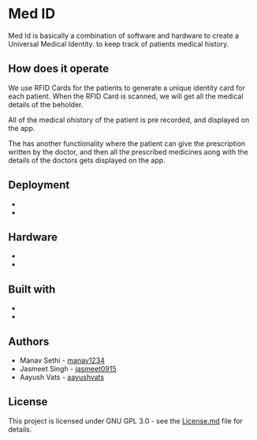 # Med ID

Med Id is basically a combination of software and hardware to create a Universal Medical Identity. to keep track of patients medical history.

## How does it operate

We use RFID Cards for the patients to generate a unique identity card for each patient. When the RFID Card is scanned, we will get all the medical details of the beholder.

All of the medical ohistory of the patient is pre recorded, and displayed on the app.

The has another functionality where the patient can give the prescription written by the doctor, and then all the prescribed medicines aong with the details of the doctors gets displayed on the app.

## Deployment

* 
*

## Hardware

*
*

## Built with

*
*

## Authors

* Manav Sethi - [manav1234](github.com/manav1234)
* Jasmeet Singh - [jasmeet0915](github.com/jasmeet0915)
* Aayush Vats - [aayushvats](github.com/aayushvats)

## License

This project is licensed under GNU GPL 3.0 - see the [License.md](License.md) file for details.

